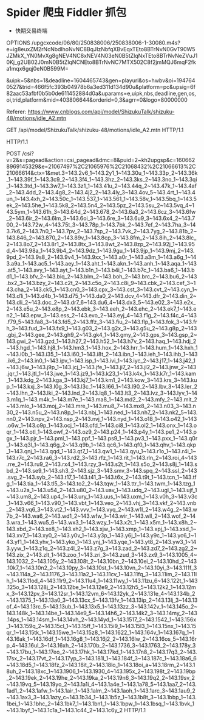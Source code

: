 # Spider 爬虫 Fiddler 抓包



* 快期交易终端 

OPTIONS /upgcxcode/06/80/250838006/250838006-1-30080.m4s?e=ig8euxZM2rNcNbdlhoNvNC8BqJIzNbfqXBvEqxTEto8BTrNvN0GvT90W5JZMkX_YN0MvXg8gNEV4NC8xNEV4N03eN0B5tZlqNxTEto8BTrNvNeZVuJ10Kj_g2UB02J0mN0B5tZlqNCNEto8BTrNvNC7MTX502C8f2jmMQJ6mqF2fka1mqx6gqj0eN0B599M=

&uipk=5&nbs=1&deadline=1604465743&gen=playurl&os=hwbv&oi=1947640527&trid=466f5fc393b04978b6a3ed311d134d90u&platform=pc&upsig=6f82aac53afbf0b5b0de611452884d0a&uparams=e,uipk,nbs,deadline,gen,os,oi,trid,platform&mid=403806644&orderid=0,3&agrr=0&logo=80000000 





Referer: https://www.cnblogs.com/api/model/ShizukuTalk/shizuku-48/motions/idle_A2.mtn

GET /api/model/ShizukuTalk/shizuku-48/motions/idle_A2.mtn HTTP/1.1



HTTP/1.1



POST /csi?v=2&s=pagead&action=csi_pagead&dmc=8&puid=2~kh2upgsp&c=1606628969145329&e=21067497%2C21065976%2C21068432%2C21066613%2C21066614&ctx=1&met.3=143.2v6_1~143.2y1_1~143.30u_1~143.33p_2~143.36k_1~143.39f_1~143.3c9_2~143.3f4_1~143.3hz_2~143.3ks_2~143.3no_1~143.3qi_1~143.3td_1~143.3w7_1~143.3z1_1~143.41u_2~143.44q_2~143.47k_1~143.4af_2~143.4dd_2~143.4g8_2~143.4j2_2~143.4ly_3~143.4ov_5~143.4rt_1~143.4un_1~143.4xh_2~143.50c_1~143.537_1~143.561_1~143.58v_1~143.5bq_1~143.5ek_2~143.5he_1~143.5k8_2~143.5n4_2~143.5pz_2~143.5su_2~143.5vq_4~143.5ym_1~143.61h_3~143.64d_2~143.678_2~143.6a3_2~143.6cz_3~143.6fw_2~143.6ir_2~143.6lm_3~143.6oi_3~143.6re_3~143.6u9_3~143.6x4_2~143.700_2~143.72w_4~143.75t_3~143.78p_1~143.7bk_2~143.7ef_2~143.7ha_3~143.7k6_2~143.7n0_1~143.7pv_2~143.7sp_2~143.7vk_2~143.7yg_2~143.81b_2~143.846_2~143.870_2~143.89v_1~143.8cp_3~143.8fm_2~143.8ih_2~143.8lc_2~143.8o7_2~143.8r1_2~143.8tx_3~143.8wt_2~143.8zp_2~143.92j_1~143.95d_4~143.98a_1~143.9b4_2~143.9dz_1~143.9gu_1~143.9jp_1~143.9mj_2~143.9pd_2~143.9s8_2~143.9v4_1~143.9xx_1~143.a0r_1~143.a3m_1~143.a6g_1~143.a9a_1~143.ac5_1~143.aey_1~143.aht_1~143.akn_1~143.anh_1~143.aqa_1~143.at5_1~143.avy_1~143.ayt_1~143.b1n_1~143.b4i_1~143.b7c_1~143.ba6_1~143.bd1_1~143.bfv_2~143.biq_2~143.blm_2~143.boh_2~143.brc_2~143.bu6_2~143.bx2_3~143.bzy_2~143.c2t_2~143.c5o_2~143.c8i_9~143.cbk_2~143.cef_3~143.cha_2~143.ck5_1~143.cn0_3~143.cpx_3~143.cst_3~143.cvt_2~143.cyn_1~143.d1i_1~143.d4b_1~143.d75_1~143.da0_2~143.dcv_4~143.dfr_2~143.din_2~143.dli_2~143.doc_2~143.dr7_6~143.du6_4~143.dx3_5~143.e02_3~143.e2x_2~143.e5u_2~143.e8p_2~143.ebk_3~143.eeh_2~143.ehc_2~143.ek7_1~143.en2_1~143.epw_3~143.ess_2~143.evo_2~143.eyj_4~143.f1g_2~143.f4c_4~143.f79_5~143.fa8_3~143.fd5_2~143.ffz_3~143.fiu_2~143.flp_1~143.fok_3~143.frh_3~143.fud_3~143.fx9_1~143.g03_2~143.g2x_3~143.g5u_2~143.g8p_2~143.gbj_2~143.gee_2~143.gh9_2~143.gk4_1~143.gmy_2~143.gps_3~143.gsp_2~143.gwi_2~143.gzd_1~143.h27_2~143.h52_1~143.h7v_2~143.haq_1~143.hdj_2~143.hgd_1~143.hj8_1~143.hm3_1~143.hox_2~143.hrr_1~143.hum_1~143.hxh_1~143.i0b_1~143.i35_1~143.i60_1~143.i8t_2~143.ibn_1~143.ieh_1~143.ihb_1~143.ik6_2~143.in0_1~143.ipv_1~143.isp_1~143.ivi_1~143.iyc_2~143.j17_1~143.j42_1~143.j6w_1~143.j9p_1~143.jcj_1~143.jfe_1~143.ji7_2~143.jl2_2~143.jnw_2~143.jqr_1~143.jtl_1~143.jwe_1~143.jz9_1~143.k23_1~143.k4x_1~143.k7r_1~143.kam_1~143.kdg_2~143.kga_3~143.kj7_1~143.km1_2~143.kow_3~143.krs_3~143.kup_1~143.kxj_3~143.l0g_3~143.l3c_1~143.l66_1~143.l90_2~143.lbv_3~143.ler_2~143.lhn_2~143.lki_2~143.lnd_2~143.lq8_1~143.lt3_2~143.lvz_3~143.lyv_1~143.m1q_1~143.m4k_1~143.m7e_1~143.ma8_1~143.md2_2~143.mfy_2~143.mit_2~143.mlo_1~143.moj_2~143.mre_1~143.mu8_7~143.mx8_2~143.n03_3~143.n30_2~143.n5u_2~143.n8p_1~143.nbj_1~143.ned_1~143.nh7_2~143.nk2_5~143.nn0_2~143.npv_2~143.nsp_2~143.nvj_1~143.nyd_1~143.o18_1~143.o42_1~143.o6w_1~143.o9p_1~143.ocj_1~143.ofd_1~143.oi8_1~143.ol2_1~143.onx_1~143.oqr_1~143.otl_1~143.owf_2~143.oz9_2~143.p24_1~143.p4y_1~143.pe1_2~143.pgx_1~143.pjr_1~143.pml_1~143.ppf_1~143.ps9_1~143.pv3_1~143.pxx_1~143.q0r_1~143.q3l_1~143.q6g_2~143.q9b_1~143.qc6_1~143.qf0_1~143.qhv_1~143.qkp_1~143.qnj_1~143.qqd_1~143.qt7_1~143.qw1_1~143.qyu_1~143.r1o_1~143.r4i_1~143.r7c_2~143.ra6_3~143.rd2_3~143.rfz_1~143.rit_1~143.rln_2~143.roi_4~143.rre_2~143.ru9_2~143.rx4_1~143.rzy_3~143.s2t_1~143.s5o_2~143.s8j_1~143.sbd_2~143.se9_1~143.sh3_2~143.sjz_3~143.smv_3~143.spq_2~143.ssl_2~143.svg_2~143.syb_2~143.t17_1~143.t41_3~143.t6x_2~143.t9t_1~143.tcn_1~143.tfg_1~143.tia_1~143.tl5_3~143.to2_2~143.tqw_1~143.ttr_1~143.twm_1~143.tzg_1~143.u2a_1~143.u54_2~143.u80_2~143.uav_1~143.udq_2~143.ugl_1~143.ujf_1~143.um8_2~143.up4_1~143.ury_1~143.uus_1~143.uxm_1~143.v0h_3~143.v3c_1~143.v66_1~143.v90_1~143.vbt_1~143.veo_2~143.vhj_3~143.vkf_2~143.vnb_2~143.vq6_3~143.vt2_1~143.vvv_1~143.vyq_2~143.w1l_2~143.w4g_2~143.w7b_2~143.wa6_2~143.wd1_2~143.wfw_1~143.wir_1~143.wll_2~143.wof_2~143.wra_1~143.wu5_6~143.wx3_1~143.wzy_1~143.x2t_1~143.x5m_1~143.x8h_2~143.xbd_2~143.xe8_1~143.xh2_1~143.xjw_1~143.xmp_1~143.xpj_1~143.xsd_1~143.xv7_1~143.xy0_2~143.y0v_1~143.y3p_1~143.y6j_1~143.y9c_1~143.yc6_1~143.yf1_1~143.yhv_1~143.yko_1~143.ynj_1~143.yqe_1~143.yt8_2~143.yw3_1~143.yyw_1~143.z1q_2~143.z4l_2~143.z7g_3~143.zad_2~143.zd7_2~143.zg2_2~143.zix_2~143.zlt_1~143.zoo_1~143.zri_3~143.zud_3~143.zx9_3~143.1005_4~143.1032_2~143.105y_2~143.108t_2~143.10bn_2~143.10ei_2~143.10hd_2~143.10k7_1~143.10n2_2~143.10py_3~143.10st_1~143.10vn_2~143.10yi_3~143.111f_3~143.114a_2~143.1176_3~143.11a2_1~143.11cv_1~143.11fq_3~143.11im_2~143.11lh_1~143.11od_4~143.11r9_2~143.11u4_1~143.11wy_1~143.11zu_6~143.122t_1~143.125o_3~143.128j_2~143.12be_1~143.12e9_2~143.12h5_5~143.12k2_1~143.12mx_3~143.12pv_3~143.12sr_1~143.12vm_6~143.12yk_2~143.131e_4~143.134b_2~143.1375_1~143.13a0_3~143.13cx_5~143.13fv_1~143.13ip_2~143.13lj_3~143.13of_4~143.13rc_5~143.13ub_1~143.13x5_1~143.13zz_3~143.142v_1~143.145o_2~143.148k_1~143.14be_1~143.14e9_5~143.14h6_2~143.14k2_3~143.14my_2~143.14ps_1~143.14sm_1~143.14vh_2~143.14yd_1~143.1517_2~143.1542_1~143.156x_1~143.159q_2~143.15cl_1~143.15ff_1~143.15i9_1~143.15l3_1~143.15nx_1~143.15qr_1~143.15tk_1~143.15we_1~143.15z8_1~143.1622_1~143.164v_1~143.167q_1~143.16ak_1~143.16df_1~143.16g8_1~143.16j2_2~143.16lw_2~143.16os_5~143.16rp_4~143.16ul_3~143.16xh_2~143.170b_2~143.1736_3~143.1763_2~143.178y_3~143.17bu_1~143.17eo_2~143.17hk_1~143.17kd_1~143.17n8_2~143.17q3_2~143.17sx_2~143.17vt_2~143.17yp_3~143.181l_1~143.184f_3~143.187c_1~143.18a6_6~143.18d5_1~143.18fz_2~143.18it_2~143.18lo_1~143.18oi_a~143.18rm_2~143.18uh_2~143.18xc_1~143.1906_1~143.1930_4~143.195x_2~143.198t_2~143.19bp_2~143.19ek_2~143.19he_2~143.19ka_2~143.19n6_3~143.19q2_2~143.19sv_2~143.19vq_5~143.19yo_2~143.1a1i_4~143.1a4e_1~143.1a78_5~143.1aa7_2~143.1ad1_2~143.1afw_1~143.1air_1~143.1alm_2~143.1aoh_1~143.1arc_3~143.1au9_2~143.1ax3_3~143.1azy_c~143.1b34_1~143.1b5z_1~143.1b8t_3~143.1bbp_1~143.1bei_1~143.1bhc_2~143.1bk7_1~143.1bn1_1~143.1bpw_1~143.1bsq_1~143.1bvk_1~143.1byf_1~143.1c1a_1~143.1c44_2~143.1c6y_2 HTTP/1.1